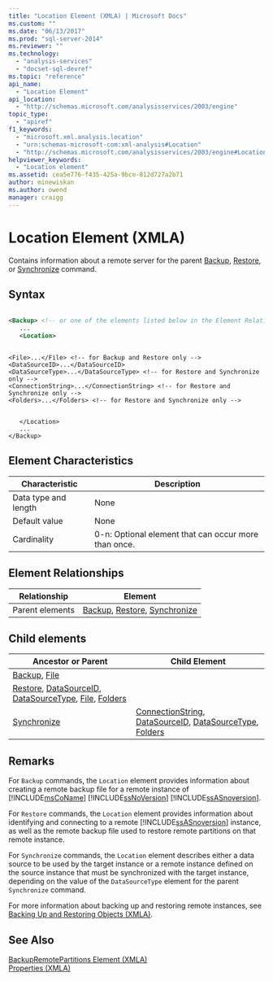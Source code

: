 ```yaml
---
title: "Location Element (XMLA) | Microsoft Docs"
ms.custom: ""
ms.date: "06/13/2017"
ms.prod: "sql-server-2014"
ms.reviewer: ""
ms.technology: 
  - "analysis-services"
  - "docset-sql-devref"
ms.topic: "reference"
api_name: 
  - "Location Element"
api_location: 
  - "http://schemas.microsoft.com/analysisservices/2003/engine"
topic_type: 
  - "apiref"
f1_keywords: 
  - "microsoft.xml.analysis.location"
  - "urn:schemas-microsoft-com:xml-analysis#Location"
  - "http://schemas.microsoft.com/analysisservices/2003/engine#Location"
helpviewer_keywords: 
  - "Location element"
ms.assetid: cea5e776-f435-425a-9bce-812d727a2b71
author: minewiskan
ms.author: owend
manager: craigg
---
```

# Location Element (XMLA)
  Contains information about a remote server for the parent [Backup](../xml-elements-commands/backup-element-xmla.md), [Restore](../xml-elements-commands/restore-element-xmla.md), or [Synchronize](../xml-elements-commands/synchronize-element-xmla.md) command.  
  
## Syntax  
  
```xml  
  
<Backup> <!-- or one of the elements listed below in the Element Relationships table -->  
   ...  
   <Location>  
```  
  
```  
  
<File>...</File> <!-- for Backup and Restore only -->  
<DataSourceID>...</DataSourceID>  
<DataSourceType>...</DataSourceType> <!-- for Restore and Synchronize only -->  
<ConnectionString>...</ConnectionString> <!-- for Restore and Synchronize only -->  
<Folders>...</Folders> <!-- for Restore and Synchronize only -->  
```  
  
```  
  
   </Location>  
   ...  
</Backup>  
```  
  
## Element Characteristics  
  
|Characteristic|Description|  
|--------------------|-----------------|  
|Data type and length|None|  
|Default value|None|  
|Cardinality|0-n: Optional element that can occur more than once.|  
  
## Element Relationships  
  
|Relationship|Element|  
|------------------|-------------|  
|Parent elements|[Backup](../xml-elements-commands/backup-element-xmla.md), [Restore](../xml-elements-commands/restore-element-xmla.md), [Synchronize](../xml-elements-commands/synchronize-element-xmla.md)|  
  
## Child elements  
  
|Ancestor or Parent|Child Element|  
|------------------------|-------------------|  
|[Backup](id-element-xmla.md), [File](file-element-xmla.md)|  
|[Restore](connectionstring-element-xmla.md), [DataSourceID](datasourceid-element-xmla.md), [DataSourceType](type-element-xmla.md), [File](file-element-xmla.md), [Folders](folders-element-xmla.md)|  
|[Synchronize](../xml-elements-commands/synchronize-element-xmla.md)|[ConnectionString](connectionstring-element-xmla.md), [DataSourceID](datasourceid-element-xmla.md), [DataSourceType](type-element-xmla.md), [Folders](folders-element-xmla.md)|  
  
## Remarks  
 For `Backup` commands, the `Location` element provides information about creating a remote backup file for a remote instance of [!INCLUDE[msCoName](../../../includes/msconame-md.md)] [!INCLUDE[ssNoVersion](../../../includes/ssnoversion-md.md)] [!INCLUDE[ssASnoversion](../../../includes/ssasnoversion-md.md)].  
  
 For `Restore` commands, the `Location` element provides information about identifying and connecting to a remote [!INCLUDE[ssASnoversion](../../../includes/ssasnoversion-md.md)] instance, as well as the remote backup file used to restore remote partitions on that remote instance.  
  
 For `Synchronize` commands, the `Location` element describes either a data source to be used by the target instance or a remote instance defined on the source instance that must be synchronized with the target instance, depending on the value of the `DataSourceType` element for the parent `Synchronize` command.  
  
 For more information about backing up and restoring remote instances, see [Backing Up and Restoring Objects (XMLA)](../../multidimensional-models-scripting-language-assl-xmla/backing-up-restoring-and-synchronizing-databases-xmla.md).  
  
## See Also  
 [BackupRemotePartitions Element &#40;XMLA&#41;](backupremotepartitions-element-xmla.md)   
 [Properties &#40;XMLA&#41;](xml-elements-properties.md)  
  
  
